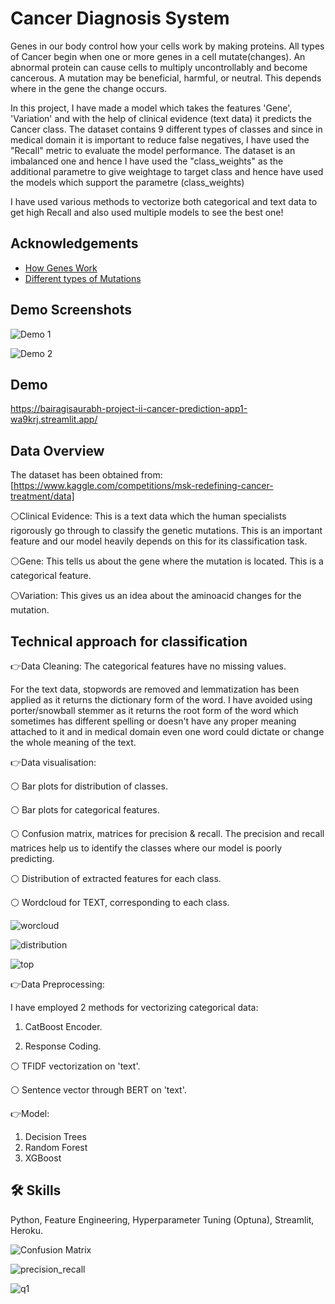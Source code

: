 
# Cancer Diagnosis System

Genes in our body control how your cells work by making proteins.
All types of Cancer begin when one or more genes in a cell mutate(changes).
An abnormal protein can cause cells to multiply uncontrollably and become cancerous. A mutation may be beneficial, harmful, or neutral. This depends where in the gene the change occurs.

In this project, I have made a model which takes the features 'Gene', 'Variation' and with the help of clinical evidence (text data) it
predicts the Cancer class. The dataset contains 9 different types of classes and since in medical domain it is important to reduce false negatives, I have used the "Recall" metric to evaluate the model performance. The dataset is an imbalanced one and hence I have used the "class_weights" as the additional parametre to give weightage to target class and hence have used the models which support the parametre (class_weights)

I have used various methods to vectorize both categorical and text data to get high Recall and also used multiple models to see the best one!

## Acknowledgements

 - [How Genes Work](https://www.cancer.net/navigating-cancer-care/cancer-basics/genetics/genetics-cancer)
 - [Different types of Mutations](https://www.youtube.com/watch?v=qxXRKVompI8)



## Demo Screenshots

![Demo 1](c1.PNG)

![Demo 2](c3.PNG)


## Demo

https://bairagisaurabh-project-ii-cancer-prediction-app1-wa9krj.streamlit.app/


## Data Overview

The dataset has been obtained from: [https://www.kaggle.com/competitions/msk-redefining-cancer-treatment/data]

⚪Clinical Evidence: This is a text data which the human specialists rigorously go through to classify the genetic mutations.
This is an important feature and our model heavily depends on this for its classification task.

⚪Gene: This tells us about the gene where the mutation is located. This is a categorical feature.

⚪Variation: This gives us an idea about the aminoacid changes for the mutation.

## Technical approach for classification

👉Data Cleaning: The categorical features have no missing values.

For the text data, stopwords are removed and lemmatization has been applied as it returns the dictionary form of the word.
I have avoided using porter/snowball stemmer as it returns the root form of the word which sometimes has different spelling or doesn't have 
any proper meaning attached to it and in medical domain even one word could dictate or
change the whole meaning of the text.

👉Data visualisation:

⚪ Bar plots for distribution of classes. 

⚪ Bar plots for categorical features. 

⚪ Confusion matrix, matrices for precision & recall. The precision and recall matrices help us to identify the classes where
our model is poorly predicting.

⚪ Distribution of extracted features for each class.

⚪ Wordcloud for TEXT, corresponding to each class.

![worcloud](wc.PNG)

![distribution](dis.PNG)

![top](top.PNG)


👉Data Preprocessing:

I have employed 2 methods for vectorizing categorical data:

1) CatBoost Encoder.

2) Response Coding.

⚪ TFIDF vectorization on 'text'. 

⚪ Sentence vector through BERT on 'text'. 


👉Model:
1) Decision Trees
2) Random Forest
3) XGBoost

## 🛠 Skills
Python, Feature Engineering, Hyperparameter Tuning (Optuna), Streamlit, Heroku.


![Confusion Matrix](con.PNG)

![precision_recall](pre_cancer.PNG)

![q1](rec_cancer.PNG)
